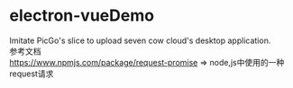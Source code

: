 # electron-vueDemo
Imitate PicGo's slice to upload seven cow cloud's desktop application.    </br>
参考文档    </br>
https://www.npmjs.com/package/request-promise  => node,js中使用的一种request请求   </br>
